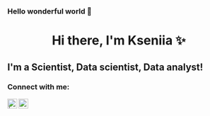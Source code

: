 ### Hello wonderful world 🌟

<div id = "header" align = "center" >
<h1>Hi there, I'm Kseniia ✨</h1>

</div>

<!--
**KseniaKar/KseniaKar** is a ✨ _special_ ✨ repository because its `README.md` (this file) appears on your GitHub profile.

Here are some ideas to get you started:

- 🔭 I’m currently working on Binp Institute of Nuclear Physics

-->

## I'm a Scientist, Data scientist, Data analyst!


### Connect with me:

[<img align="left" alt=" | Instagram" width="22px" src="https://cdn.jsdelivr.net/npm/simple-icons@v3/icons/instagram.svg" />][instagram]
[<img align="left" alt="opa_oz | Instagram" width="22px" src="https://cdn.jsdelivr.net/npm/simple-icons@v3/icons/instagram.svg" />][instagram]


[instagram]: https://www.instagram.com/kskaryukina/

